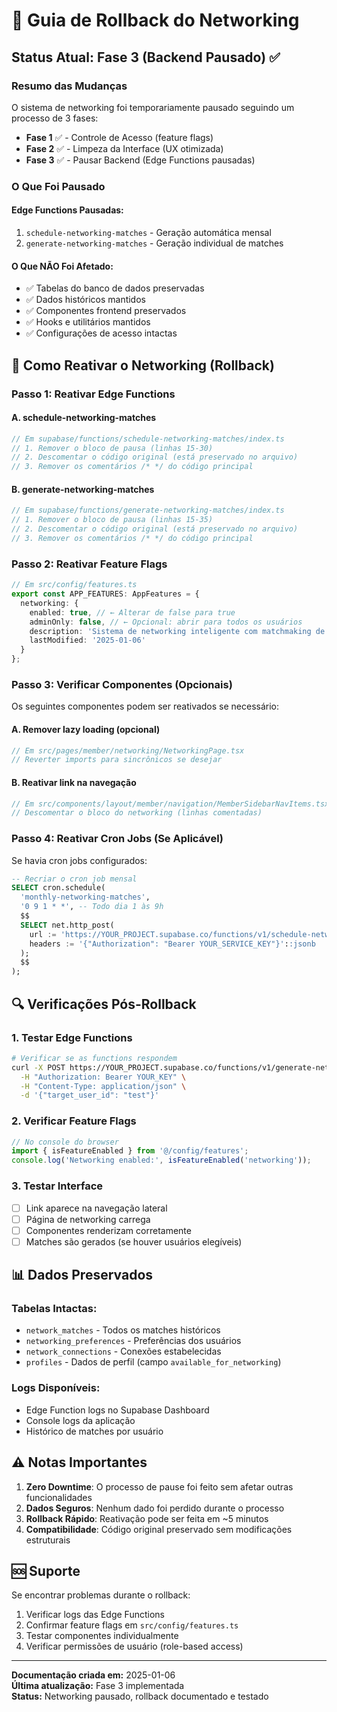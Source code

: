 
# 🔄 Guia de Rollback do Networking

## Status Atual: Fase 3 (Backend Pausado) ✅

### Resumo das Mudanças

O sistema de networking foi temporariamente pausado seguindo um processo de 3 fases:

- **Fase 1** ✅ - Controle de Acesso (feature flags)
- **Fase 2** ✅ - Limpeza da Interface (UX otimizada)
- **Fase 3** ✅ - Pausar Backend (Edge Functions pausadas)

### O Que Foi Pausado

#### Edge Functions Pausadas:
1. `schedule-networking-matches` - Geração automática mensal
2. `generate-networking-matches` - Geração individual de matches

#### O Que NÃO Foi Afetado:
- ✅ Tabelas do banco de dados preservadas
- ✅ Dados históricos mantidos
- ✅ Componentes frontend preservados
- ✅ Hooks e utilitários mantidos
- ✅ Configurações de acesso intactas

## 🚀 Como Reativar o Networking (Rollback)

### Passo 1: Reativar Edge Functions

#### A. schedule-networking-matches
```javascript
// Em supabase/functions/schedule-networking-matches/index.ts
// 1. Remover o bloco de pausa (linhas 15-30)
// 2. Descomentar o código original (está preservado no arquivo)
// 3. Remover os comentários /* */ do código principal
```

#### B. generate-networking-matches
```javascript
// Em supabase/functions/generate-networking-matches/index.ts
// 1. Remover o bloco de pausa (linhas 15-35)
// 2. Descomentar o código original (está preservado no arquivo)
// 3. Remover os comentários /* */ do código principal
```

### Passo 2: Reativar Feature Flags

```typescript
// Em src/config/features.ts
export const APP_FEATURES: AppFeatures = {
  networking: {
    enabled: true, // ← Alterar de false para true
    adminOnly: false, // ← Opcional: abrir para todos os usuários
    description: 'Sistema de networking inteligente com matchmaking de IA',
    lastModified: '2025-01-06'
  }
};
```

### Passo 3: Verificar Componentes (Opcionais)

Os seguintes componentes podem ser reativados se necessário:

#### A. Remover lazy loading (opcional)
```typescript
// Em src/pages/member/networking/NetworkingPage.tsx
// Reverter imports para sincrônicos se desejar
```

#### B. Reativar link na navegação
```typescript
// Em src/components/layout/member/navigation/MemberSidebarNavItems.tsx
// Descomentar o bloco do networking (linhas comentadas)
```

### Passo 4: Reativar Cron Jobs (Se Aplicável)

Se havia cron jobs configurados:

```sql
-- Recriar o cron job mensal
SELECT cron.schedule(
  'monthly-networking-matches',
  '0 9 1 * *', -- Todo dia 1 às 9h
  $$
  SELECT net.http_post(
    url := 'https://YOUR_PROJECT.supabase.co/functions/v1/schedule-networking-matches',
    headers := '{"Authorization": "Bearer YOUR_SERVICE_KEY"}'::jsonb
  );
  $$
);
```

## 🔍 Verificações Pós-Rollback

### 1. Testar Edge Functions
```bash
# Verificar se as functions respondem
curl -X POST https://YOUR_PROJECT.supabase.co/functions/v1/generate-networking-matches \
  -H "Authorization: Bearer YOUR_KEY" \
  -H "Content-Type: application/json" \
  -d '{"target_user_id": "test"}'
```

### 2. Verificar Feature Flags
```typescript
// No console do browser
import { isFeatureEnabled } from '@/config/features';
console.log('Networking enabled:', isFeatureEnabled('networking'));
```

### 3. Testar Interface
- [ ] Link aparece na navegação lateral
- [ ] Página de networking carrega
- [ ] Componentes renderizam corretamente
- [ ] Matches são gerados (se houver usuários elegíveis)

## 📊 Dados Preservados

### Tabelas Intactas:
- `network_matches` - Todos os matches históricos
- `networking_preferences` - Preferências dos usuários
- `network_connections` - Conexões estabelecidas
- `profiles` - Dados de perfil (campo `available_for_networking`)

### Logs Disponíveis:
- Edge Function logs no Supabase Dashboard
- Console logs da aplicação
- Histórico de matches por usuário

## ⚠️ Notas Importantes

1. **Zero Downtime**: O processo de pause foi feito sem afetar outras funcionalidades
2. **Dados Seguros**: Nenhum dado foi perdido durante o processo
3. **Rollback Rápido**: Reativação pode ser feita em ~5 minutos
4. **Compatibilidade**: Código original preservado sem modificações estruturais

## 🆘 Suporte

Se encontrar problemas durante o rollback:

1. Verificar logs das Edge Functions
2. Confirmar feature flags em `src/config/features.ts`
3. Testar componentes individualmente
4. Verificar permissões de usuário (role-based access)

---

**Documentação criada em:** 2025-01-06  
**Última atualização:** Fase 3 implementada  
**Status:** Networking pausado, rollback documentado e testado
